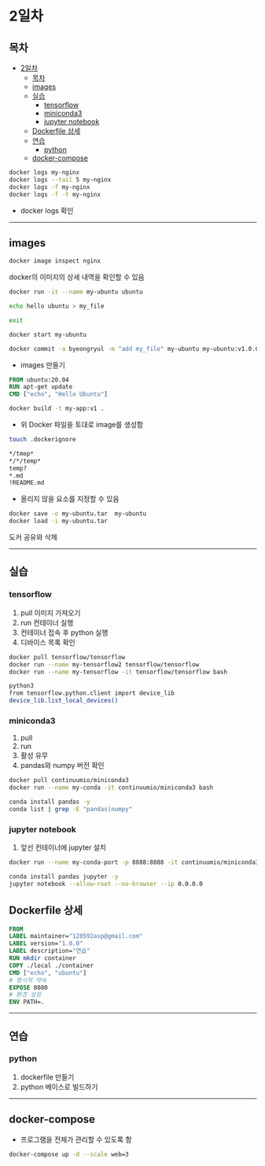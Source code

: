 # 2일차

## 목차

- [2일차](#2일차)
  - [목차](#목차)
  - [images](#images)
  - [실습](#실습)
    - [tensorflow](#tensorflow)
    - [miniconda3](#miniconda3)
    - [jupyter notebook](#jupyter-notebook)
  - [Dockerfile 상세](#dockerfile-상세)
  - [연습](#연습)
    - [python](#python)
  - [docker-compose](#docker-compose)

```bash
docker logs my-nginx
docker logs --tail 5 my-nginx
docker logs -f my-nginx
docker logs -f -t my-nginx
```

- docker logs 확인

---

## images

```bash
docker image inspect nginx
```

docker의 이미지의 상세 내역을 확인할 수 있음

```bash
docker run -it --name my-ubuntu ubuntu

echo hello ubuntu > my_file

exit

docker start my-ubuntu 

docker commit -a byeongryul -m "add my_file" my-ubuntu my-ubuntu:v1.0.0
```

- images 만들기

```Dockerfile
FROM ubuntu:20.04
RUN apt-get update
CMD ["echo", "Hello Ubuntu"]
```

```bash
docker build -t my-app:v1 .
```

- 위 Docker 파일을 토대로 image를 생성함

```bash
touch .dockerignore

*/tmep*
*/*/temp*
temp?
*.md
!README.md
```

- 올리지 않을 요소를 지정할 수 있음

```bash
docker save -o my-ubuntu.tar  my-ubuntu
docker load -i my-ubuntu.tar
```

도커 공유와 삭제

---

## 실습

### tensorflow

1. pull 이미지 가져오기
2. run 컨테이너 실행
3. 컨테이너 접속 후 python 실행
4. 디바이스 목록 확인

```bash
docker pull tensorflow/tensorflow
docker run --name my-tensorflow2 tensorflow/tensorflow
docker run --name my-tensorflow -it tensorflow/tensorflow bash   

python3
from tensorflow.python.client import device_lib
device_lib.list_local_devices()
```

### miniconda3

1. pull
2. run
3. 활성 유무
4. pandas와 numpy 버전 확인

```bash
docker pull continuumio/miniconda3
docker run --name my-conda -it continuumio/miniconda3 bash

conda install pandas -y
conda list | grep -E "pandas|numpy"
```

### jupyter notebook

1. 앞선 컨테이너에 jupyter 설치

```bash
docker run --name my-conda-port -p 8888:8888 -it continuumio/miniconda3 bash

conda install pandas jupyter -y
jupyter notebook --allow-root --no-browser --ip 0.0.0.0
```

## Dockerfile 상세

```dockerfile
FROM
LABEL maintainer="128592asp@gmail.com"
LABEL version="1.0.0"
LABEL description="연습"
RUN mkdir container
COPY ./local ./container
CMD ["echo", "ubuntu"]
# 명시적 약속
EXPOSE 8080 
# 환경 설정
ENV PATH=.
```

---

## 연습

### python

1. dockerfile 만들기
2. python 베이스로 빌드하기

---

## docker-compose

- 프로그램을 전체가 관리할 수 있도록 함

```bash
docker-compose up -d --scale web=3
```
